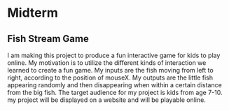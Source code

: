 # Midterm

## Fish Stream Game

I am making this project to produce a fun interactive game for kids to play online. My motivation is to utilize the different kinds of interaction we learned to create a fun game. My inputs are the fish moving from left to right, according to the position of mouseX. My outputs are the little fish appearing randomly and then disappearing when within a certain distance from the big fish. The target audience for my project is kids from age 7-10. my project will be displayed on a website and will be playable online.
